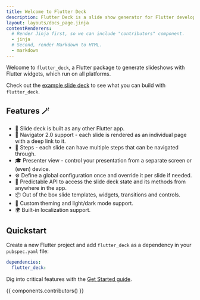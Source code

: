 ```yaml
---
title: Welcome to Flutter Deck
description: Flutter Deck is a slide show generator for Flutter developers.
layout: layouts/docs_page.jinja
contentRenderers:
  # Render Jinja first, so we can include "contributors" component.
  - jinja
  # Second, render Markdown to HTML.
  - markdown
---
```


Welcome to `flutter_deck`, a Flutter package to generate slideshows with Flutter widgets,
which run on all platforms.

Check out the [example slide deck](/demo) to see what you can build with `flutter_deck`.

## Features 🪄

- 💙 Slide deck is built as any other Flutter app.
- 🧭 Navigator 2.0 support - each slide is rendered as an individual page with a deep link to it.
- 🐾 Steps - each slide can have multiple steps that can be navigated through.
- 🎓 Presenter view - control your presentation from a separate screen or (even) device.
- ⚙️ Define a global configuration once and override it per slide if needed.
- 🚀 Predictable API to access the slide deck state and its methods from anywhere in the app.
- 📦 Out of the box slide templates, widgets, transitions and controls.
- 🎨 Custom theming and light/dark mode support.
- 🌍 Built-in localization support.

## Quickstart

Create a new Flutter project and add `flutter_deck` as a dependency in your `pubspec.yaml` file:

```yaml
dependencies:
  flutter_deck:
```

Dig into critical features with the [Get Started guide](/get-started).

{{ components.contributors() }}
